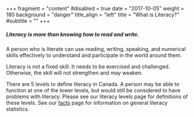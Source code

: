 +++
fragment = "content"
#disabled = true
date = "2017-10-05"
weight = 180
background = "danger"
title_align = "left"
title = "What is Literacy?"
#subtitle = ""
+++

##### Literacy is more than knowing how to read and write.

A person who is literate can use reading, writing, speaking, and numerical skills effectively to understand and participate in the world around them.

Literacy is not a fixed skill. It needs to be exercised and challenged. Otherwise, the skill will not strengthen and may weaken.

There are 5 levels to define literacy in Canada. A person may be able to function at one of the lower levels, but would still be considered to have problems with literacy. Please see our literacy levels page for definitions of these levels. See our [facts](#facts) page for information on general literacy statistics.